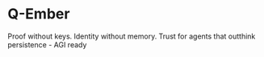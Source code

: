 # Q-Ember
Proof without keys. Identity without memory. Trust for agents that outthink persistence - AGI ready
